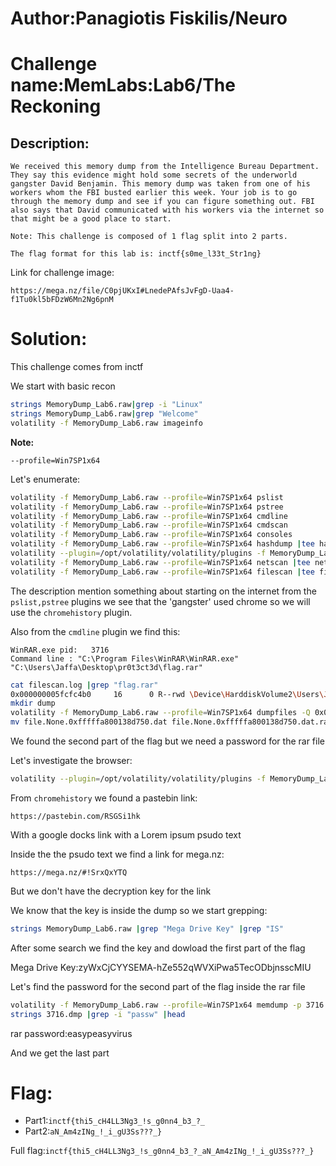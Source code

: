 # Author:Panagiotis Fiskilis/Neuro

# Challenge name:MemLabs:Lab6/The Reckoning

## Description: ##

```
We received this memory dump from the Intelligence Bureau Department. They say this evidence might hold some secrets of the underworld gangster David Benjamin. This memory dump was taken from one of his workers whom the FBI busted earlier this week. Your job is to go through the memory dump and see if you can figure something out. FBI also says that David communicated with his workers via the internet so that might be a good place to start.

Note: This challenge is composed of 1 flag split into 2 parts.

The flag format for this lab is: inctf{s0me_l33t_Str1ng}
```

Link for challenge image:

```
https://mega.nz/file/C0pjUKxI#LnedePAfsJvFgD-Uaa4-f1Tu0kl5bFDzW6Mn2Ng6pnM
```

# Solution:

This challenge comes from inctf

We start with basic recon

```bash
strings MemoryDump_Lab6.raw|grep -i "Linux"
strings MemoryDump_Lab6.raw|grep "Welcome"
volatility -f MemoryDump_Lab6.raw imageinfo
```

**Note:**

```--profile=Win7SP1x64```

Let's enumerate:

```bash
volatility -f MemoryDump_Lab6.raw --profile=Win7SP1x64 pslist
volatility -f MemoryDump_Lab6.raw --profile=Win7SP1x64 pstree
volatility -f MemoryDump_Lab6.raw --profile=Win7SP1x64 cmdline
volatility -f MemoryDump_Lab6.raw --profile=Win7SP1x64 cmdscan
volatility -f MemoryDump_Lab6.raw --profile=Win7SP1x64 consoles
volatility -f MemoryDump_Lab6.raw --profile=Win7SP1x64 hashdump |tee hashdump.log
volatility --plugin=/opt/volatility/volatility/plugins -f MemoryDump_Lab6.raw --profile=Win7SP1x64 mimikatz| tee mimikatz.log
volatility -f MemoryDump_Lab6.raw --profile=Win7SP1x64 netscan |tee netscan.log
volatility -f MemoryDump_Lab6.raw --profile=Win7SP1x64 filescan |tee filescan.log
```

The description mention something about starting on the internet from the <code>pslist,pstree</code> plugins we see that the 'gangster' used chrome so we will use the <code>chromehistory</code> plugin.

Also from the <code>cmdline</code> plugin we find this:

```
WinRAR.exe pid:   3716
Command line : "C:\Program Files\WinRAR\WinRAR.exe" "C:\Users\Jaffa\Desktop\pr0t3ct3d\flag.rar"
```

```bash
cat filescan.log |grep "flag.rar"
0x000000005fcfc4b0     16      0 R--rwd \Device\HarddiskVolume2\Users\Jaffa\Desktop\pr0t3ct3d\flag.rar
mkdir dump
volatility -f MemoryDump_Lab6.raw --profile=Win7SP1x64 dumpfiles -Q 0x000000005fcfc4b0 -D dump
mv file.None.0xfffffa800138d750.dat file.None.0xfffffa800138d750.dat.rar
```

We found the second part of the flag but we need a password for the rar file

Let's investigate the browser:

```bash
volatility --plugin=/opt/volatility/volatility/plugins -f MemoryDump_Lab6.raw --profile=Win7SP1x64 chromehistory |tee chromehistory.log
```

From <code>chromehistory</code> we found a pastebin link:

```
https://pastebin.com/RSGSi1hk
```

With a google docks link with a Lorem ipsum psudo text

Inside the the psudo text we find a link for mega.nz:

```
https://mega.nz/#!SrxQxYTQ
```

But we don't have the decryption key for the link

We know that the key is inside the dump so we start grepping:

```bash
strings MemoryDump_Lab6.raw |grep "Mega Drive Key" |grep "IS"
```

After some search we find the key and dowload the first part of the flag

Mega Drive Key:zyWxCjCYYSEMA-hZe552qWVXiPwa5TecODbjnsscMIU

Let's find the password for the second part of the flag inside the rar file

```bash
volatility -f MemoryDump_Lab6.raw --profile=Win7SP1x64 memdump -p 3716 -D dump
strings 3716.dmp |grep -i "passw" |head
```

rar password:easypeasyvirus

And we get the last part

# Flag:

- Part1:```inctf{thi5_cH4LL3Ng3_!s_g0nn4_b3_?_```
- Part2:```aN_Am4zINg_!_i_gU3Ss???_}```

Full flag:```inctf{thi5_cH4LL3Ng3_!s_g0nn4_b3_?_aN_Am4zINg_!_i_gU3Ss???_}```
